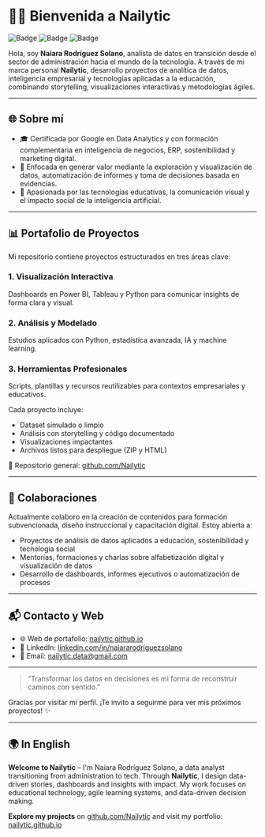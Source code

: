 # 👩‍💻 Bienvenida a Nailytic

![Badge](https://img.shields.io/badge/Role-Data%20Analyst-blueviolet) ![Badge](https://img.shields.io/badge/Focus-EduTech%20%7C%20Data%20Storytelling-00b894) ![Badge](https://img.shields.io/badge/Location-Alicante-ff7675)

Hola, soy **Naiara Rodríguez Solano**, analista de datos en transición desde el sector de administración hacia el mundo de la tecnología. A través de mi marca personal **Nailytic**, desarrollo proyectos de analítica de datos, inteligencia empresarial y tecnologías aplicadas a la educación, combinando storytelling, visualizaciones interactivas y metodologías ágiles.

---

## 🌐 Sobre mí

* 🎓 Certificada por Google en Data Analytics y con formación complementaria en inteligencia de negocios, ERP, sostenibilidad y marketing digital.
* 🌟 Enfocada en generar valor mediante la exploración y visualización de datos, automatización de informes y toma de decisiones basada en evidencias.
* 🧠 Apasionada por las tecnologías educativas, la comunicación visual y el impacto social de la inteligencia artificial.

---

## 📊 Portafolio de Proyectos

Mi repositorio contiene proyectos estructurados en tres áreas clave:

### 1. Visualización Interactiva

Dashboards en Power BI, Tableau y Python para comunicar insights de forma clara y visual.

### 2. Análisis y Modelado

Estudios aplicados con Python, estadística avanzada, IA y machine learning.

### 3. Herramientas Profesionales

Scripts, plantillas y recursos reutilizables para contextos empresariales y educativos.

Cada proyecto incluye:

* Dataset simulado o limpio
* Análisis con storytelling y código documentado
* Visualizaciones impactantes
* Archivos listos para despliegue (ZIP y HTML)

🔗 Repositorio general: [github.com/Nailytic](https://github.com/Nailytic)

---

## 🤝 Colaboraciones

Actualmente colaboro en la creación de contenidos para formación subvencionada, diseño instruccional y capacitación digital. Estoy abierta a:

* Proyectos de análisis de datos aplicados a educación, sostenibilidad y tecnología social
* Mentorías, formaciones y charlas sobre alfabetización digital y visualización de datos
* Desarrollo de dashboards, informes ejecutivos o automatización de procesos

---

## 📬 Contacto y Web

* 🌐 Web de portafolio: [nailytic.github.io](https://nailytic.github.io)
* 💼 LinkedIn: [linkedin.com/in/naiararodriguezsolano](https://www.linkedin.com/in/naiararodriguezsolano)
* 📧 Email: [nailytic.data@gmail.com](mailto:nailytic.data@gmail.com)

---

> “Transformar los datos en decisiones es mi forma de reconstruir caminos con sentido.”

Gracias por visitar mi perfil. ¡Te invito a seguirme para ver mis próximos proyectos! ✨

---

## 🌍 In English

**Welcome to Nailytic** – I'm Naiara Rodríguez Solano, a data analyst transitioning from administration to tech. Through **Nailytic**, I design data-driven stories, dashboards and insights with impact. My work focuses on educational technology, agile learning systems, and data-driven decision making.

**Explore my projects** on [github.com/Nailytic](https://github.com/Nailytic) and visit my portfolio: [nailytic.github.io](https://nailytic.github.io)

